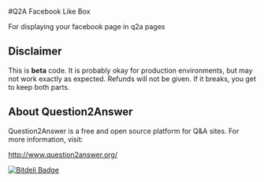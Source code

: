 #Q2A Facebook Like Box

For displaying your facebook page in q2a pages 

Disclaimer
----------
This is **beta** code.  It is probably okay for production environments, but may not work exactly as expected.  Refunds will not be given.  If it breaks, you get to keep both parts.

About Question2Answer
---------
Question2Answer is a free and open source platform for Q&A sites. For more information, visit:

http://www.question2answer.org/

[![Bitdeli Badge](https://d2weczhvl823v0.cloudfront.net/amiyasahu/q2a-facebook-like-box/trend.png)](https://bitdeli.com/free "Bitdeli Badge")


